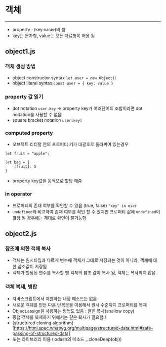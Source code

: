 # 객체
---
- property : (key:value)의 쌍
- key는 문자형, value는 모든 자료형이 허용 됨
  

## object1.js



### 객체 생성 방법
- object constructor syntax `let user = new Object()`
- object literal syntax `const user = { key: value }`


### property 값 읽기
- dot notation `user.key`
    -> property key가 여러단어의 조합이라면 dot noitation을 사용할 수 없음
- square bracket notation `user[key]`


### computed property
- 오브젝트 리터럴 안의 프로퍼티 키가 대괄호로 둘러싸여 있는경우
```
let fruit = "apple";

let bag = {
    [fruit]: 5
}
```
- property key값을 동적으로 할당 해줌


### in operator
- 프로퍼티의 존재 여부를 확인할 수 있음 (true, false)   `"key" in user`
- `undefined`와 비교하여 존재 여부를 확인 할 수 있지만 프로퍼티 값에 `undefined`이 할당 될 경우에는 제대로 확인이 불가능함




## object2.js



### 참조에 의한 객체 복사
- 객체는 원시타입과 다르게 변수에 객체가 그대로 저장되는 것이 아니라, 객체에 대한 참조값이 저장됨
- 객체가 할당된 변수를 복사할 땐 객체의 참조 값이 복사 됨, 객체는 복사되지 않음


### 객체 복제, 병합
- 자바스크립트에서 지원하는 내장 메소드는 없음
- 새로운 객체를 만든 다음 반복문을 이용해서 원시 수준까지 프로퍼티를 복제
- Object.assign을 사용하는 방법도 있음 : 얕은 복사(shallow copy)
- 중첩 객체를 복제하기 위해서는 깊은 복사가 필요함!! 
- (structured cloning algorithm)[https://html.spec.whatwg.org/multipage/structured-data.html#safe-passing-of-structured-data]
- 또는 라이브러리 이용 (lodash의 메소드 _.cloneDeep(obj))